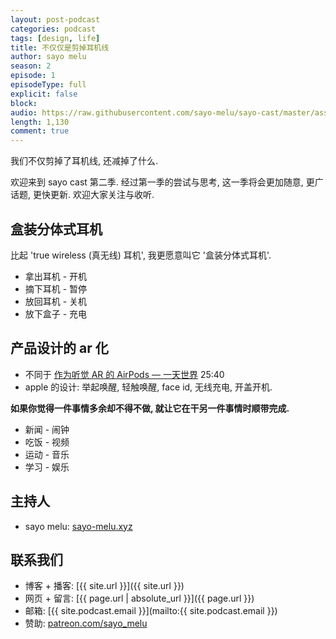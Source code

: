 ```yaml
---
layout: post-podcast
categories: podcast
tags: [design, life]
title: 不仅仅是剪掉耳机线
author: sayo melu
season: 2
episode: 1
episodeType: full
explicit: false
block:
audio: https://raw.githubusercontent.com/sayo-melu/sayo-cast/master/asset/2-1%20不仅仅是剪掉耳机线.m4a
length: 1,130
comment: true
---
```


我们不仅剪掉了耳机线, 还减掉了什么.

欢迎来到 sayo cast 第二季. 经过第一季的尝试与思考, 这一季将会更加随意, 更广话题, 更快更新. 欢迎大家关注与收听.

## 盒装分体式耳机

比起 'true wireless (真无线) 耳机', 我更愿意叫它 '盒装分体式耳机'.

- 拿出耳机 - 开机
- 摘下耳机 - 暂停
- 放回耳机 - 关机
- 放下盒子 - 充电

## 产品设计的 ar 化

- 不同于 [作为听觉 AR 的 AirPods — 一天世界](https://yitianshijie.net/45) 25:40
- apple 的设计: 举起唤醒, 轻触唤醒, face id, 无线充电, 开盖开机.

**如果你觉得一件事情多余却不得不做, 就让它在干另一件事情时顺带完成.**

- 新闻 - 闹钟
- 吃饭 - 视频
- 运动 - 音乐
- 学习 - 娱乐

## 主持人

- sayo melu: [sayo-melu.xyz](https://sayo-melu.xyz)

## 联系我们

- 博客 + 播客: [{{ site.url }}]({{ site.url }})
- 网页 + 留言: [{{ page.url | absolute_url }}]({{ page.url }})
- 邮箱: [{{ site.podcast.email }}](mailto:{{ site.podcast.email }})
- 赞助: [patreon.com/sayo_melu](https://www.patreon.com/sayo_melu)
